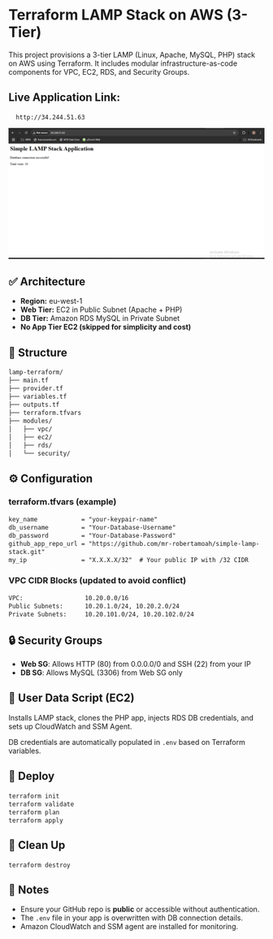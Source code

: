 # Terraform LAMP Stack on AWS (3-Tier)

This project provisions a 3-tier LAMP (Linux, Apache, MySQL, PHP) stack on AWS using Terraform. It includes modular infrastructure-as-code components for VPC, EC2, RDS, and Security Groups.

## Live Application Link:

```
  http://34.244.51.63
```

![Application Page](./Live-Application-Link.png)

## ✅ Architecture

- **Region:** eu-west-1
- **Web Tier:** EC2 in Public Subnet (Apache + PHP)
- **DB Tier:** Amazon RDS MySQL in Private Subnet
- **No App Tier EC2 (skipped for simplicity and cost)**

## 📁 Structure

```
lamp-terraform/
├── main.tf
├── provider.tf
├── variables.tf
├── outputs.tf
├── terraform.tfvars
├── modules/
│   ├── vpc/
│   ├── ec2/
│   ├── rds/
│   └── security/
```

## ⚙️ Configuration

### terraform.tfvars (example)

```
key_name            = "your-keypair-name"
db_username         = "Your-Database-Username"
db_password         = "Your-Database-Password"
github_app_repo_url = "https://github.com/mr-robertamoah/simple-lamp-stack.git"
my_ip               = "X.X.X.X/32"  # Your public IP with /32 CIDR
```

### VPC CIDR Blocks (updated to avoid conflict)

```
VPC:                 10.20.0.0/16
Public Subnets:      10.20.1.0/24, 10.20.2.0/24
Private Subnets:     10.20.101.0/24, 10.20.102.0/24
```

## 🔒 Security Groups

- **Web SG**: Allows HTTP (80) from 0.0.0.0/0 and SSH (22) from your IP
- **DB SG**: Allows MySQL (3306) from Web SG only

## 🧰 User Data Script (EC2)

Installs LAMP stack, clones the PHP app, injects RDS DB credentials, and sets up CloudWatch and SSM Agent.

DB credentials are automatically populated in `.env` based on Terraform variables.

## 🚀 Deploy

```
terraform init
terraform validate
terraform plan
terraform apply
```

## 🧹 Clean Up

```
terraform destroy
```

## 📝 Notes

- Ensure your GitHub repo is **public** or accessible without authentication.
- The `.env` file in your app is overwritten with DB connection details.
- Amazon CloudWatch and SSM agent are installed for monitoring.
